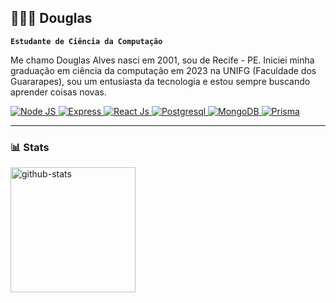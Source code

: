 ## 🏄🏻‍♂️ Douglas
**`Estudante de Ciência da Computação`**

Me chamo Douglas Alves nasci em 2001, sou de Recife - PE. Iniciei minha graduação em ciência da computação em 2023 na UNIFG (Faculdade dos Guararapes), sou um entusiasta da tecnologia e estou sempre buscando aprender coisas novas.

<p align="left">
    <a href="https://nodejs.org/">
        <img 
            alt="Node JS" 
            title="Node JS" 
            src="https://custom-icon-badges.demolab.com/badge/-Node.js-339933?style=for-the-badge&logo=node.js&logoColor=white"
        />
    </a>
    <a href="https://expressjs.com/">
        <img 
            alt="Express" 
            title="Express" 
            src="https://custom-icon-badges.demolab.com/badge/-Express-000000?style=for-the-badge&logo=express&logoColor=white"
        />
    <a href="https://reactjs.org/">
        <img 
            alt="React Js" 
            title="React" 
            src="https://custom-icon-badges.demolab.com/badge/-React-000203?style=for-the-badge&logo=react&logoColor=#33CEFF"
        />
    </a>
    </a> 
    <a href="https://www.postgresql.org/">
        <img 
            alt="Postgresql" 
            title="Postgresql" 
            src="https://img.shields.io/badge/postgresql-4169e1?style=for-the-badge&logo=postgresql&logoColor=white"
        />
    </a>
    <a href="https://www.mongodb.com/">
        <img 
            alt="MongoDB" 
            title="MongoDB" 
            src="https://custom-icon-badges.demolab.com/badge/-MongoDB-47A248?style=for-the-badge&logo=mongodb&logoColor=white"
        />
    </a>
    <a href="https://www.prisma.io/">
        <img 
            alt="Prisma" 
            title="Prisma" 
            src="https://img.shields.io/badge/Prisma-3982CE?style=for-the-badge&logo=Prisma&logoColor=white"
        />
    </a>
</p>

---
### 📊 Stats
<p>
    <img 
    align="left"
    alt="github-stats"
    height="200px"
    src="https://github-readme-stats.vercel.app/api/top-langs/?username=douglvsz&layout=compact&theme=tokyonight"
    >
</p>
